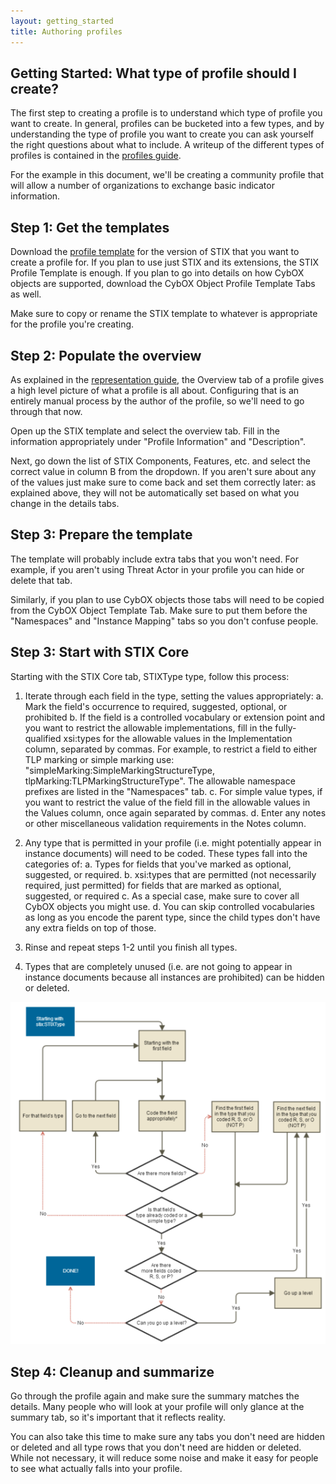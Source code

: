 ```yaml
---
layout: getting_started
title: Authoring profiles
---
```


## Getting Started: What type of profile should I create? 

The first step to creating a profile is to understand which type of profile you want to create. In general, profiles can be bucketed into a few types, and by understanding the type of profile you want to create you can ask yourself the right questions about what to include. A writeup of the different types of profiles is contained in the [profiles guide](..).

For the example in this document, we'll be creating a community profile that will allow a number of organizations to exchange basic indicator information.

## Step 1: Get the templates

Download the [profile template](http://stix.mitre.org/language/profiles.html#documentation) for the version of STIX that you want to create a profile for. If you plan to use just STIX and its extensions, the STIX Profile Template is enough. If you plan to go into details on how CybOX objects are supported, download the CybOX Object Profile Template Tabs as well.

Make sure to copy or rename the STIX template to whatever is appropriate for the profile you're creating.

## Step 2: Populate the overview

As explained in the [representation guide](../representation), the Overview tab of a profile gives a high level picture of what a profile is all about. Configuring that is an entirely manual process by the author of the profile, so we'll need to go through that now.

Open up the STIX template and select the overview tab. Fill in the information appropriately under "Profile Information" and "Description".

Next, go down the list of STIX Components, Features, etc. and select the correct value in column B from the dropdown. If you aren't sure about any of the values just make sure to come back and set them correctly later: as explained above, they will not be automatically set based on what you change in the details tabs.

## Step 3: Prepare the template

The template will probably include extra tabs that you won't need. For example, if you aren't using Threat Actor in your profile you can hide or delete that tab.

Similarly, if you plan to use CybOX objects those tabs will need to be copied from the CybOX Object Template Tab. Make sure to put them before the "Namespaces" and "Instance Mapping" tabs so you don't confuse people.

## Step 3: Start with STIX Core

Starting with the STIX Core tab, STIXType type, follow this process:

1. Iterate through each field in the type, setting the values appropriately:
  a. Mark the field's occurrence to required, suggested, optional, or prohibited
  b. If the field is a controlled vocabulary or extension point and you want to restrict the allowable implementations, fill in the fully-qualified xsi:types for the allowable values in the Implementation column, separated by commas. For example, to restrict a field to either TLP marking or simple marking use: "simpleMarking:SimpleMarkingStructureType, tlpMarking:TLPMarkingStructureType". The allowable namespace prefixes are listed in the "Namespaces" tab.
  c. For simple value types, if you want to restrict the value of the field fill in the allowable values in the Values column, once again separated by commas.
  d. Enter any notes or other miscellaneous validation requirements in the Notes column.

2. Any type that is permitted in your profile (i.e. might potentially appear in instance documents) will need to be coded. These types fall into the categories of:
  a. Types for fields that you've marked as optional, suggested, or required.
  b. xsi:types that are permitted (not necessarily required, just permitted) for fields that are marked as optional, suggested, or required
  c. As a special case, make sure to cover all CybOX objects you might use.
  d. You can skip controlled vocabularies as long as you encode the parent type, since the child types don't have any extra fields on top of those.

3. Rinse and repeat steps 1-2 until you finish all types.

4. Types that are completely unused (i.e. are not going to appear in instance documents because all instances are prohibited) can be hidden or deleted.

<img src="flowchart.png" alt="flowchart" />

## Step 4: Cleanup and summarize

Go through the profile again and make sure the summary matches the details. Many people who will look at your profile will only glance at the summary tab, so it's important that it reflects reality.

You can also take this time to make sure any tabs you don't need are hidden or deleted and all type rows that you don't need are hidden or deleted. While not necessary, it will reduce some noise and make it easy for people to see what actually falls into your profile.